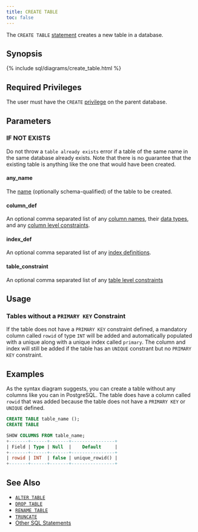 ```yaml
---
title: CREATE TABLE
toc: false
---
```


The `CREATE TABLE` [statement](sql-statements.html) creates a new table in a database.

<div id="toc"></div>

## Synopsis

{% include sql/diagrams/create_table.html %}

## Required Privileges

The user must have the `CREATE` [privilege](privileges.html) on the parent database. 

## Parameters

### IF NOT EXISTS

Do not throw a `table already exists` error if a table of the same name in the same database already exists. Note that there is no guarantee that the existing table is anything like the one that would have been created.

#### any_name

The [name](data-definition.html#identifiers) (optionally schema-qualified) of the table to be created.

#### column_def

An optional comma separated list of any [column names](data-definition.html#identifiers), their [data types](data-types.html), and any [column level constraints](data-definition.html#column-level-constraints).

#### index_def

An optional comma separated list of any [index definitions](data-definition.html#indexes).


#### table_constraint

An optional comma separated list of any [table level constraints](data-definition.html#table-level-constraints)

## Usage

### Tables without a `PRIMARY KEY` Constraint

If the table does not have a `PRIMARY KEY` constraint defined, a mandatory column called `rowid` of type `INT` will be added and automatically populated with a unique along with a unique index called `primary`. The column and index will still be added if the table has an `UNIQUE` constrant but no `PRIMARY KEY` constraint.




## Examples

As the syntax diagram suggests, you can create a table without any columns like you can in PostgreSQL. The table does have a column called `rowid` that was added because the table does not have a `PRIMARY KEY` or `UNIQUE` defined.

~~~ sql
CREATE TABLE table_name ();
CREATE TABLE

SHOW COLUMNS FROM table_name;
+-------+------+-------+----------------+
| Field | Type | Null  |    Default     |
+-------+------+-------+----------------+
| rowid | INT  | false | unique_rowid() |
+-------+------+-------+----------------+
~~~



## See Also

- [`ALTER TABLE`](alter-table.html)
- [`DROP TABLE`](drop-table.html)
- [`RENAME TABLE`](rename-table.html)
- [`TRUNCATE`](truncate.html)
- [Other SQL Statements](sql-statements.html)